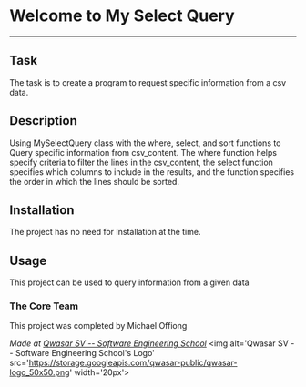 # Welcome to My Select Query
***

## Task
The task is to create a program to request specific information from a csv data.

## Description
Using MySelectQuery class with the where, select, and sort functions to Query specific information from csv_content. 
The where function helps specify criteria to filter the lines in the csv_content, 
the select function specifies which columns to include in the results, 
and the function specifies the order in which the lines should be sorted.

## Installation
The project has no need for Installation at the time.

## Usage
This project can be used to query information from a given data

### The Core Team
This project was completed by Michael Offiong

<span><i>Made at <a href='https://qwasar.io'>Qwasar SV -- Software Engineering School</a></i></span>
<span><img alt='Qwasar SV -- Software Engineering School's Logo' src='https://storage.googleapis.com/qwasar-public/qwasar-logo_50x50.png' width='20px'></span>
